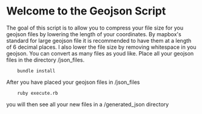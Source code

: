 # Welcome to the Geojson Script

The goal of this script is to allow you to compress your file size for you geojson files by 
lowering the length of your coordinates. By mapbox's standard for large geojson file it
is recommended to have them at a length of 6 decimal places. I also lower the 
file size by removing whitespace in you geojson. You can convert as many files as youd like.
Place all your geojson files in the directory /json_files.

```
    bundle install
```

After you have placed your geojson files in /json_files

```
    ruby execute.rb
```


you will then see all your new files in a /generated_json directory


